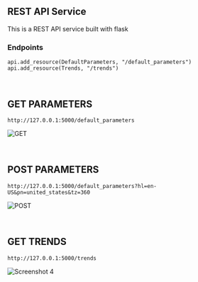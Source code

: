 ## REST API Service
This is a REST API service built with flask
<br />

### Endpoints
  ```
  api.add_resource(DefaultParameters, "/default_parameters")
  api.add_resource(Trends, "/trends")
  ```
  <br />
  
  
## GET PARAMETERS
  ```
  http://127.0.0.1:5000/default_parameters
  ```
  ![GET](https://user-images.githubusercontent.com/71611710/199793479-e94f9621-85cf-4057-91b0-cca12c6c9218.png)
  
  <br />
  
  
## POST PARAMETERS
  ```
  http://127.0.0.1:5000/default_parameters?hl=en-US&pn=united_states&tz=360
  ```
  ![POST](https://user-images.githubusercontent.com/71611710/199794369-97732c9a-25c3-4b24-8721-d3e26754f163.png)
  
  <br />
  
  
## GET TRENDS
  ```
  http://127.0.0.1:5000/trends
  ```
  ![Screenshot 4](https://user-images.githubusercontent.com/71611710/199795770-c7e72f34-9b3b-4d39-bd5b-b13383a52716.png)
  
  <br />
  
